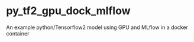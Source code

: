 # py_tf2_gpu_dock_mlflow
An example python/Tensorflow2 model using GPU and MLflow in a docker container

